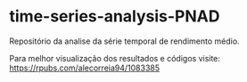 # time-series-analysis-PNAD
Repositório da analise da série temporal de rendimento médio.

Para melhor visualização dos resultados e códigos visite: https://rpubs.com/alecorreia94/1083385
